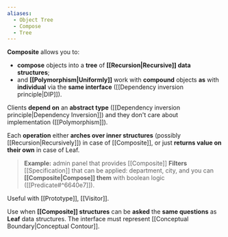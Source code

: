 ```yaml
---
aliases:
  - Object Tree
  - Compose
  - Tree
---
```

**Composite** allows you to:
- **compose** objects into a **tree** of **[[Recursion|Recursive]] data structures**;
- and **[[Polymorphism|Uniformly]]** work with **compound** objects **as** with **individual**  via the **same interface** ([[Dependency inversion principle|DIP]]).

Clients **depend on** an **abstract type** ([[Dependency inversion principle|Dependency Inversion]]) and they don't care about implementation ([[Polymorphism]]).

Each **operation** either **arches over inner structures** (possibly [[Recursion|Recursively]]) in case of [[Composite]], or just **returns value on their own** in case of Leaf.

> **Example:** admin panel that provides [[Composite]] **Filters** [[Specification]] that can be applied: department, city, and you can **[[Composite|Compose]] them** with boolean logic ([[Predicate#^6640e7]]).

Useful with [[Prototype]], [[Visitor]].

Use when **[[Composite]] structures** can be **asked** the **same questions** as **Leaf** data structures. The interface must represent [[Conceptual Boundary|Conceptual Contour]].

